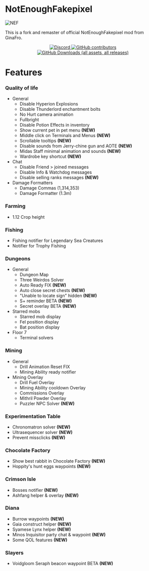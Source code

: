 # NotEnoughFakepixel

![NEF](https://github.com/user-attachments/assets/9fa18c7e-fd19-4011-8a97-2b04445fba10)


This is a fork and remaster of official NotEnoughFakepixel mod from GinaFro.

<div align="center">
    <a href="https://discord.gg/BJMUHGwqQu" target="_blank">
        <img alt="Discord" src="https://img.shields.io/discord/1318248790452342784?style=for-the-badge&logo=github&logoColor=white&color=008b8b">
    </a>
     <a href="https://github.com/davidbelesp/NotEnoughFakepixel/graphs/contributors" target="_blank">
        <img alt="GitHub contributors" src="https://img.shields.io/github/contributors-anon/davidbelesp/NotEnoughFakepixel?style=for-the-badge&color=008b8b">
    </a>
    <a href="https://github.com/davidbelesp/NotEnoughFakepixel/releases" target="_blank">
       <img alt="GitHub Downloads (all assets, all releases)" src="https://img.shields.io/github/downloads/davidbelesp/NotEnoughFakepixel/total?style=for-the-badge&color=008b8b">
    </a>
</div>

<div align="left">

# Features

### Quality of life
- General
  - Disable Hyperion Explosions
  - Disable Thunderlord enchantment bolts
  - No Hurt camera animation
  - Fullbright
  - Disable Potion Effects in inventory
  - Show current pet in pet menu **(NEW)**
  - Middle click on Terminals and Menus **(NEW)**
  - Scrollable tooltips **(NEW)**
  - Disable sounds from Jerry-chine gun and AOTE **(NEW)**
  - Midas Staff minimal animation and sounds **(NEW)**
  - Wardrobe key shortcut **(NEW)**
- Chat
  - Disable Friend > joined messages
  - Disable Info & Watchdog messages
  - Disable selling ranks messages **(NEW)**
- Damage Formatters
  - Damage Commas (1,314,353)
  - Damage Formatter (1.3m)

### Farming
- 1.12 Crop height

### Fishing
- Fishing notifier for Legendary Sea Creatures
- Notifier for Trophy Fishing

### Dungeons
- General
  - Dungeon Map
  - Three Weirdos Solver
  - Auto Ready FIX **(NEW)**
  - Auto close secret chests **(NEW)**
  - "Unable to locate sign" hidden **(NEW)**
  - S+ reminder BETA **(NEW)**
  - Secret overlay BETA **(NEW)**
- Starred mobs
  - Starred mob display
  - Fel position display
  - Bat position display
- Floor 7
  - Terminal solvers

### Mining
- General
  - Drill Animation Reset FIX
  - Mining Ability ready notifier
- Mining Overlay
  - Drill Fuel Overlay
  - Mining Ability cooldown Overlay
  - Commissions Overlay
  - Mithril Powder Overlay
  - Puzzler NPC Solver  **(NEW)**

### Experimentation Table
- Chronomatron solver **(NEW)**
- Ultrasequencer solver **(NEW)**
- Prevent missclicks **(NEW)**

### Chocolate Factory
- Show best rabbit in Chocolate Factory **(NEW)**
- Hoppity's hunt eggs waypoints **(NEW)**

### Crimson Isle
- Bosses notifier **(NEW)**
- Ashfang helper & overlay **(NEW)**

### Diana
- Burrow waypoints **(NEW)**
- Gaia construct helper **(NEW)**
- Syamese Lynx helper **(NEW)**
- Minos Inquisitor party chat & waypoint **(NEW)**
- Some QOL features **(NEW)**

### Slayers
- Voidgloom Seraph beacon waypoint BETA **(NEW)**


</div>
